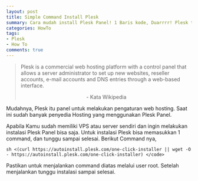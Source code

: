 ```yaml
---
layout: post
title: Simple Command Install Plesk
summary: Cara mudah install Plesk Panel! 1 Baris kode, Duarrrr! Plesk terinstall
categories: HowTo
tags: 
- Plesk
- How To
comments: true
---
```


> Plesk is a commercial web hosting platform with a control panel that allows a server administrator to set up new websites, reseller accounts, e-mail accounts and DNS entries through a web-based interface. 
> <center>- Kata Wikipedia</center>

Mudahnya, Plesk itu panel untuk melakukan pengaturan web hosting. Saat ini sudah banyak penyedia Hosting yang menggunakan Plesk Panel.

Apabila Kamu sudah memiliki VPS atau server sendiri dan ingin melakukan instalasi Plesk Panel bisa saja. Untuk instalasi Plesk bisa memasukkan 1 command, dan tunggu sampai selesai. Berikut Command nya,

~~~
sh <(curl https://autoinstall.plesk.com/one-click-installer || wget -O - https://autoinstall.plesk.com/one-click-installer) </code>
~~~

Pastikan untuk menjalankan command diatas melalui user root. Setelah menjalankan tunggu instalasi sampai selesai.